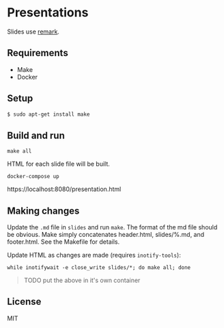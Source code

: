 # Presentations

Slides use [remark](https://remarkjs.com/#1). 


## Requirements

* Make
* Docker

## Setup

```bash
$ sudo apt-get install make
```

## Build and run

```
make all
```

HTML for each slide file will be built.

```
docker-compose up
```

https://localhost:8080/presentation.html

## Making changes

Update the `.md` file in `slides` and run `make`.
The format of the md file should be obvious. Make simply concatenates header.html, slides/%.md, and footer.html.
See the Makefile for details.

Update HTML as changes are made (requires `inotify-tools`):
```
while inotifywait -e close_write slides/*; do make all; done
```

> TODO put the above in it's own container

## License

MIT

